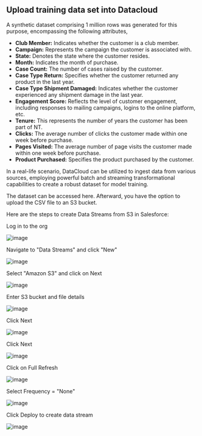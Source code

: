 ## Upload training data set into Datacloud

A synthetic dataset comprising 1 million rows was generated for this purpose, encompassing the following attributes, 

- **Club Member:** Indicates whether the customer is a club member.
- **Campaign:** Represents the campaign the customer is associated with.
- **State:** Denotes the state where the customer resides.
- **Month:** Indicates the month of purchase.
- **Case Count:** The number of cases raised by the customer.
- **Case Type Return:** Specifies whether the customer returned any product in the last year.
- **Case Type Shipment Damaged:** Indicates whether the customer experienced any shipment damage in the last year.
- **Engagement Score:** Reflects the level of customer engagement, including responses to mailing campaigns, logins to the online platform, etc.
- **Tenure:** This represents the number of years the customer has been part of NT.
- **Clicks:** The average number of clicks the customer made within one week before purchase.
- **Pages Visited:** The average number of page visits the customer made within one week before purchase.
- **Product Purchased:** Specifies the product purchased by the customer.

In a real-life scenario, DataCloud can be utilized to ingest data from various sources, employing powerful batch and streaming transformational capabilities to create a robust dataset for model training.

The dataset can be accessed here.  Afterward, you have the option to upload the CSV file to an S3 bucket.

Here are the steps to create Data Streams from S3 in Salesforce:


Log in to the org

![image](https://github.com/databricks-industry-solutions/sfdc-byom/raw/main/images/create_data_stream_01.png)


Navigate to "Data Streams" and click "New"

![image](https://github.com/databricks-industry-solutions/sfdc-byom/raw/main/images/create_data_stream_02.png)


Select "Amazon S3" and click on Next

![image](https://github.com/databricks-industry-solutions/sfdc-byom/raw/main/images/create_data_stream_03.png)


Enter S3 bucket and file details

![image](https://github.com/databricks-industry-solutions/sfdc-byom/raw/main/images/create_data_stream_04.png)


Click Next

![image](https://github.com/databricks-industry-solutions/sfdc-byom/raw/main/images/create_data_stream_05.png)


Click Next

![image](https://github.com/databricks-industry-solutions/sfdc-byom/raw/main/images/create_data_stream_06.png)


Click on Full Refresh

![image](https://github.com/databricks-industry-solutions/sfdc-byom/raw/main/images/create_data_stream_07.png)


Select Frequency = "None"

![image](https://github.com/databricks-industry-solutions/sfdc-byom/raw/main/images/create_data_stream_08.png)


Click Deploy to create data stream

![image](https://github.com/databricks-industry-solutions/sfdc-byom/raw/main/images/create_data_stream_09.png)
